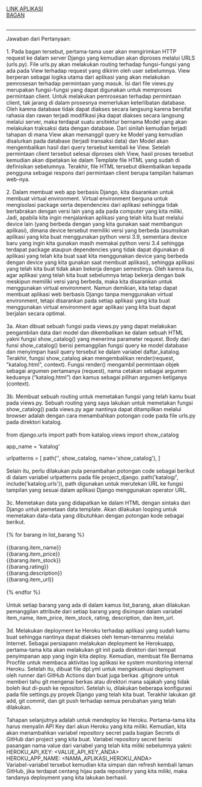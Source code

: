 [LINK APLIKASI](https://dashboard.heroku.com/apps/mvt-djangoapp) <br>
[BAGAN](https://drive.google.com/file/d/1x0t_L8MGvQT8vm0xjlLMYXXwQCyWYQy1/view?usp=sharing) <br>
<br>
<hr>
Jawaban dari Pertanyaan: <br>
<br>
1. Pada bagan tersebut, pertama-tama user akan mengirimkan HTTP request ke dalam server Django yang kemudian akan diproses melalui URLS (urls.py). File urls.py akan melakukan routing terhadap fungsi-fungsi yang ada pada View terhadap request yang dikirim oleh user sebelumnya. View berperan sebagai logika utama dari aplikasi yang akan melakukan pemrosesan terhadap permintaan yang masuk. Isi dari file views.py merupakan fungsi-fungsi yang dapat digunakan untuk memproses permintaan client. Untuk melakukan pemrosesan terhadap permintaan client, tak jarang di dalam prosesnya memerlukan keterlibatan database. Oleh karena database tidak dapat diakses secara langsung karena bersifat rahasia dan rawan terjadi modifikasi jika dapat diakses secara langsung melalui server, maka terdapat suatu arsitektur bernama Model yang akan melakukan traksaksi data dengan database. Dari sinilah kemudian terjadi tahapan di mana View akan memanggil query ke Model yang kemudian disalurkan pada database (terjadi transaksi data) dan Model  akan mengembalikan hasil dari query tersebut kembali ke View. Setelah permintaan client tersebut selesai diproses oleh View, hasil proses tersebut kemudian  akan dipetakan ke dalam Template file HTML yang sudah di definisikan sebelumnya. Terakhir, file HTML tersebut dikembalikan kepada pengguna sebagai respons dari permintaan client berupa tampilan halaman web-nya.<br>
<br>
2. Dalam membuat web app berbasis Django, kita disarankan untuk membuat virtual environment. Virtual environment berguna untuk mengisolasi package serta dependencies dari aplikasi sehingga tidak bertabrakan dengan versi lain yang ada pada computer yang kita miliki. Jadi, apabila kita ingin menjalankan aplikasi yang telah kita buat melalui device lain (yang berbeda dengan yang kita gunakan saat membangun aplikasi), dimana device tersebut memiliki versi yang berbeda (asumsikan aplikasi yang kita buat menggunakan python versi 3.9, sementara device baru yang ingin kita gunakan masih memakai python versi 3.4 sehingga terdapat package ataupun dependencies yang tidak dapat digunakan di aplikasi yang telah kita buat saat kita menggunakan device yang berbeda dengan device yang kita gunakan saat membuat aplikasi), sehingga aplikasi yang telah kita buat tidak akan bekerja dengan semestinya. Oleh karena itu, agar aplikasi yang telah kita buat sebelumnya tetap bekerja dengan baik meskipun memiliki versi yang berbeda, maka kita disarankan untuk menggunakan virtual environment. Namun demikian, kita tetap dapat membuat aplikasi web berbasis Django tanpa menggunakan virtual environment, tetapi disarankan pada setiap aplikasi yang kita buat menggunakan virtual environment agar aplikasi yang kita buat dapat berjalan secara optimal.<br>
<br>
3a. Akan dibuat sebuah fungsi pada views.py yang dapat melakukan pengambilan data dari model dan dikembalikan ke dalam sebuah HTML yakni fungsi show_catalog() yang menerima parameter request. Body dari funsi show_catalog() berisi pemanggilan fungsi query ke model database dan menyimpan hasil query tersebut ke dalam variabel daftar_katalog. Terakhir, fungsi show_catalog akan mengembalikan render(request, "katalog.html", context). Fungsi render() mengambil permintaan objek sebagai argumen pertamanya (request), nama cetakan sebagai argumen keduanya (“katalog.html”) dan kamus sebagai pilihan argumen ketiganya (context). <br>
<br>
3b. Membuat sebuah routing untuk memetakan fungsi yang telah kamu buat pada views.py.
Sebuah routing yang saya lakukan untuk memetakan fungsi show_catalog() pada views.py agar nantinya dapat ditampilkan melalui browser adalah dengan cara menambahkan potongan code pada file urls.py pada direktori katalog. <br>
<br>
from django.urls import path
from katalog.views import show_catalog <br>

app_name = 'katalog' <br>

urlpatterns = [
    path('', show_catalog, name='show_catalog'),
] <br>
<br>
Selain itu, perlu dilakukan pula penambahan potongan code sebagai berikut di dalam variabel urlpatterns pada file project_django.
path('katalog/', include('katalog.urls')),
path digunakan untuk merutekan URL ke fungsi tampilan yang sesuai dalam aplikasi Django menggunakan operator URL. <br>
<br>
3c. Memetakan data yang didapatkan ke dalam HTML dengan sintaks dari Django untuk pemetaan data template.
Akan dilakukan looping untuk memetakan data-data yang dibutuhkan dengan potongan kode sebagai berikut. <br>
<br>
{% for barang in list_barang %} <br>
      <tr> <br>
        <th>{{barang.item_name}}</th> <br>
        <th>{{barang.item_price}}</th> <br>
        <th>{{barang.item_stock}}</th> <br>
        <th>{{barang.rating}}</th> <br>
        <th>{{barang.description}}</th> <br>
        <th>{{barang.item_url}}</th> <br>
      </tr> <br>
 {% endfor %} <br>
 <br>
Untuk setiap barang yang ada di dalam kamus list_barang, akan dilakukan pemanggilan attribute dari setiap barang yang disimpan dalam variabel item_name, item_price, item_stock, rating, description, dan item_url. <br>
<br>
3d. Melakukan deployment ke Heroku terhadap aplikasi yang sudah kamu buat sehingga nantinya dapat diakses oleh teman-temanmu melalui Internet.
Sebagai persiapann melakukan deployment ke Herokuapp, pertama-tama kita akan melakukan git init pada direktori dari tempat penyimpanan app yang ingin kita deploy. Kemudian, membuat file Bernama Procfile untuk membaca aktivitas log aplikasi ke system monitoring internal Heroku. Setelah itu, dibuat file dpl.yml untuk mengeksekusi deployment oleh runner dari GitHub Actions dan buat juga berkas .gitignore untuk memberi tahu git mengenai berkas atau direktori mana sajakah yang tidak boleh ikut di-push ke repositori. Setelah iu, dilakukan beberapa konfigurasi pada file settings.py proyek Django yang telah kita buat. Terakhir lakukan git add, git commit, dan git push terhadap semua perubahan yang telah dilakukan. <br>
<br>
Tahapan selanjutnya adalah untuk mendeploy ke Heroku.
Pertama-tama kita harus menyalin API Key dari akun Heroku yang kita miliki. Kemudian, kita akan menambahkan variabel repository secret pada bagian Secrets di GitHub dari project yang kita buat. Variabel repository secret berisi pasangan nama value dari variabel yang telah kita miliki sebelumnya yakni: <br>
HEROKU_API_KEY: <VALUE_API_KEY_ANDA> <br>
HEROKU_APP_NAME: <NAMA_APLIKASI_HEROKU_ANDA> <br>
Variabel-variabel tersebut kemudian kita simpan dan refresh kembali laman GitHub, jika terdapat centang hijau pada repository yang kita miliki, maka tandanya deployment yang kita lakukan berhasil. <br>
